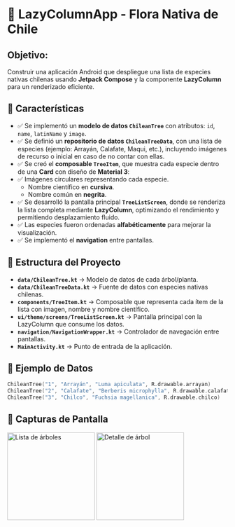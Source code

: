 
# 🌿 LazyColumnApp - Flora Nativa de Chile
## Objetivo:
Construir una aplicación Android que despliegue una lista de especies nativas chilenas usando **Jetpack Compose** y la componente **LazyColumn** para un renderizado eficiente.


## 🚀 Características


- ✅ Se implementó un **modelo de datos `ChileanTree`** con atributos: `id`, `name`, `latinName` y `image`.
- ✅ Se definió un **repositorio de datos `ChileanTreeData`**, con una lista de especies (ejemplo: Arrayán, Calafate, Maqui, etc.), incluyendo imágenes de recurso o inicial en caso de no contar con ellas.
- ✅ Se creó el **composable `TreeItem`**, que muestra cada especie dentro de una **Card** con diseño de **Material 3**:
- ✅ Imágenes circulares representando cada especie.
    - Nombre científico en **cursiva**.
    - Nombre común en **negrita**.
- ✅ Se desarrolló la pantalla principal **`TreeListScreen`**, donde se renderiza la lista completa mediante **LazyColumn**, optimizando el rendimiento y permitiendo desplazamiento fluido.
- ✅ Las especies fueron ordenadas **alfabéticamente** para mejorar la visualización.
- ✅ Se implementó el **navigation** entre pantallas.


## 📂 Estructura del Proyecto

- **`data/ChileanTree.kt`** → Modelo de datos de cada árbol/planta.
- **`data/ChileanTreeData.kt`** → Fuente de datos con especies nativas chilenas.
- **`components/TreeItem.kt`** → Composable que representa cada ítem de la lista con imagen, nombre y nombre científico.
- **`ui/theme/screens/TreeListScreen.kt`** → Pantalla principal con la LazyColumn que consume los datos.
- **`navigation/NavigationWrapper.kt`** → Controlador de navegación entre pantallas.
- **`MainActivity.kt`** → Punto de entrada de la aplicación.


## 🌱 Ejemplo de Datos

```kotlin
ChileanTree("1", "Arrayán", "Luma apiculata", R.drawable.arrayan)
ChileanTree("2", "Calafate", "Berberis microphylla", R.drawable.calafate)
ChileanTree("3", "Chilco", "Fuchsia magellanica", R.drawable.chilco)
```

## 📱 Capturas de Pantalla
<p float="left">
  <img src="screenshots/tree_list.png.png" alt="Lista de árboles" width="200"/>
  <img src="screenshots/tree_detail.png.png.png" alt="Detalle de árbol" width="200"/>
</p>

